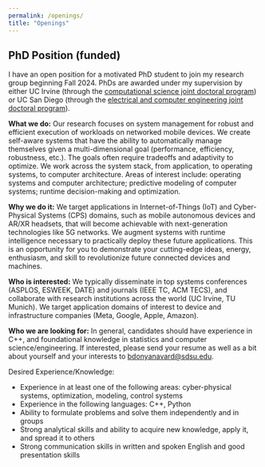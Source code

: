 ```yaml
---
permalink: /openings/
title: "Openings"
---
```


## PhD Position (funded)

I have an open position for a motivated PhD student to join my research group beginning Fall 2024. PhDs are awarded under my supervision by either UC Irvine (through the [computational science joint doctoral program](http://catalogue.uci.edu/interdisciplinarystudies/computationalscience_phd/#overviewtext)) or UC San Diego (through the [electrical and computer engineering joint doctoral program](https://www.engineering.sdsu.edu/admissions/jointdocprogram.aspx)).

**What we do:** Our research focuses on system management for robust and efficient execution of workloads on networked mobile devices. We create self-aware systems that have the ability to automatically manage themselves given a multi-dimensional goal (performance, efficiency, robustness, etc.). The goals often require tradeoffs and adaptivity to optimize. We work across the system stack, from application, to operating systems, to computer architecture. Areas of interest include: operating systems and computer architecture; predictive modeling of computer systems; runtime decision-making and optimization.

**Why we do it:** We target applications in Internet-of-Things (IoT) and Cyber-Physical Systems (CPS) domains, such as mobile autonomous devices and AR/XR headsets, that will become achievable with next-generation technologies like 5G networks. We augment systems with runtime intelligence necessary to practically deploy these future applications. This is an opportunity for you to demonstrate your cutting-edge ideas, energy, enthusiasm, and skill to revolutionize future connected devices and machines.

**Who is interested:** We typically disseminate in top systems conferences (ASPLOS, ESWEEK, DATE) and journals (IEEE TC, ACM TECS), and collaborate with research institutions across the world (UC Irvine, TU Munich). We target application domains of interest to device and infrastructure companies (Meta, Google, Apple, Amazon).

**Who we are looking for:** In general, candidates should have experience in C++, and foundational knowledge in statistics and computer science/engineering. If interested, please send your resume as well as a bit about yourself and your interests to bdonyanavard@sdsu.edu.

Desired Experience/Knowledge:
* Experience in at least one of the following areas: cyber-physical systems, optimization, modeling, control systems
* Experience in the following languages: C++, Python
* Ability to formulate problems and solve them independently and in groups
* Strong analytical skills and ability to acquire new knowledge, apply it, and spread it to others
* Strong communication skills in written and spoken English and good presentation skills

